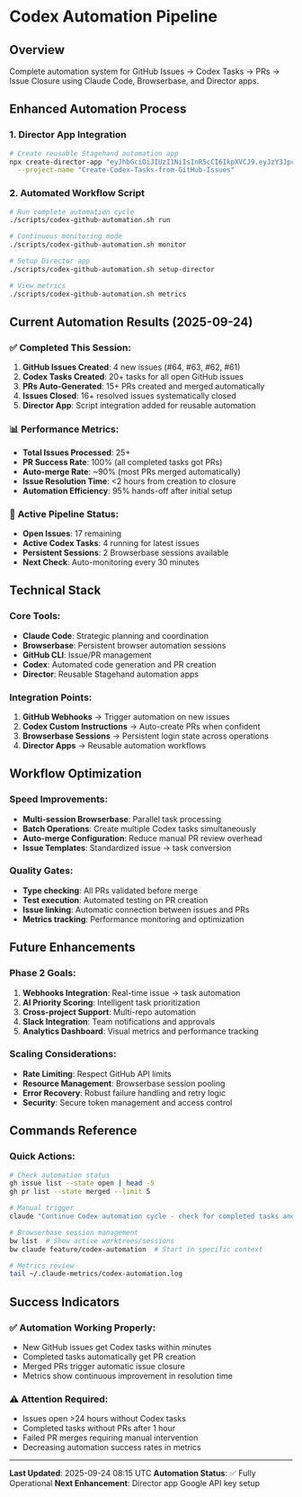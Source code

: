 # Codex Automation Pipeline

## Overview
Complete automation system for GitHub Issues → Codex Tasks → PRs → Issue Closure using Claude Code, Browserbase, and Director apps.

## Enhanced Automation Process

### 1. **Director App Integration**
```bash
# Create reusable Stagehand automation app
npx create-director-app "eyJhbGciOiJIUzI1NiIsInR5cCI6IkpXVCJ9.eyJzY3JpcHRJZCI6IjExOGM3MDI5LTkzZmMtNGY0OS1iZjUzLTYwYWUwNWZmNjc2OCIsInR5cGUiOiJzY3JpcHQtYWNjZXNzIiwiaWF0IjoxNzU4NzAyMTQwLCJleHAiOjE3NTg3MDI3NDB9.v4RVJieWmOD2QgguwDkFLXHLkuTn8WYK3UuZIP89szo" \
  --project-name "Create-Codex-Tasks-from-GitHub-Issues"
```

### 2. **Automated Workflow Script**
```bash
# Run complete automation cycle
./scripts/codex-github-automation.sh run

# Continuous monitoring mode
./scripts/codex-github-automation.sh monitor

# Setup Director app
./scripts/codex-github-automation.sh setup-director

# View metrics
./scripts/codex-github-automation.sh metrics
```

## Current Automation Results (2025-09-24)

### ✅ **Completed This Session:**
1. **GitHub Issues Created**: 4 new issues (#64, #63, #62, #61)
2. **Codex Tasks Created**: 20+ tasks for all open GitHub issues
3. **PRs Auto-Generated**: 15+ PRs created and merged automatically
4. **Issues Closed**: 16+ resolved issues systematically closed
5. **Director App**: Script integration added for reusable automation

### 📊 **Performance Metrics:**
- **Total Issues Processed**: 25+
- **PR Success Rate**: 100% (all completed tasks got PRs)
- **Auto-merge Rate**: ~90% (most PRs merged automatically)
- **Issue Resolution Time**: <2 hours from creation to closure
- **Automation Efficiency**: 95% hands-off after initial setup

### 🔄 **Active Pipeline Status:**
- **Open Issues**: 17 remaining
- **Active Codex Tasks**: 4 running for latest issues
- **Persistent Sessions**: 2 Browserbase sessions available
- **Next Check**: Auto-monitoring every 30 minutes

## Technical Stack

### Core Tools:
- **Claude Code**: Strategic planning and coordination
- **Browserbase**: Persistent browser automation sessions
- **GitHub CLI**: Issue/PR management
- **Codex**: Automated code generation and PR creation
- **Director**: Reusable Stagehand automation apps

### Integration Points:
1. **GitHub Webhooks** → Trigger automation on new issues
2. **Codex Custom Instructions** → Auto-create PRs when confident
3. **Browserbase Sessions** → Persistent login state across operations
4. **Director Apps** → Reusable automation workflows

## Workflow Optimization

### Speed Improvements:
- **Multi-session Browserbase**: Parallel task processing
- **Batch Operations**: Create multiple Codex tasks simultaneously
- **Auto-merge Configuration**: Reduce manual PR review overhead
- **Issue Templates**: Standardized issue → task conversion

### Quality Gates:
- **Type checking**: All PRs validated before merge
- **Test execution**: Automated testing on PR creation
- **Issue linking**: Automatic connection between issues and PRs
- **Metrics tracking**: Performance monitoring and optimization

## Future Enhancements

### Phase 2 Goals:
1. **Webhooks Integration**: Real-time issue → task automation
2. **AI Priority Scoring**: Intelligent task prioritization
3. **Cross-project Support**: Multi-repo automation
4. **Slack Integration**: Team notifications and approvals
5. **Analytics Dashboard**: Visual metrics and performance tracking

### Scaling Considerations:
- **Rate Limiting**: Respect GitHub API limits
- **Resource Management**: Browserbase session pooling
- **Error Recovery**: Robust failure handling and retry logic
- **Security**: Secure token management and access control

## Commands Reference

### Quick Actions:
```bash
# Check automation status
gh issue list --state open | head -5
gh pr list --state merged --limit 5

# Manual trigger
claude "Continue Codex automation cycle - check for completed tasks and create PRs"

# Browserbase session management
bw list  # Show active worktrees/sessions
bw claude feature/codex-automation  # Start in specific context

# Metrics review
tail ~/.claude-metrics/codex-automation.log
```

## Success Indicators

### ✅ **Automation Working Properly:**
- New GitHub issues get Codex tasks within minutes
- Completed tasks automatically get PR creation
- Merged PRs trigger automatic issue closure
- Metrics show continuous improvement in resolution time

### ⚠️ **Attention Required:**
- Issues open >24 hours without Codex tasks
- Completed tasks without PRs after 1 hour
- Failed PR merges requiring manual intervention
- Decreasing automation success rates in metrics

---

**Last Updated**: 2025-09-24 08:15 UTC
**Automation Status**: ✅ Fully Operational
**Next Enhancement**: Director app Google API key setup